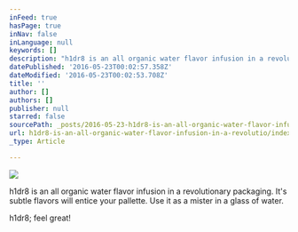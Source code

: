 ```yaml
---
inFeed: true
hasPage: true
inNav: false
inLanguage: null
keywords: []
description: "h1dr8 is an all organic water flavor infusion in a revolutionary packaging. It's subtle flavors will entice your pallette. Use it as a mister in a glass of water. "
datePublished: '2016-05-23T00:02:57.358Z'
dateModified: '2016-05-23T00:02:53.708Z'
title: ''
author: []
authors: []
publisher: null
starred: false
sourcePath: _posts/2016-05-23-h1dr8-is-an-all-organic-water-flavor-infusion-in-a-revolutio.md
url: h1dr8-is-an-all-organic-water-flavor-infusion-in-a-revolutio/index.html
_type: Article

---
```

![](https://the-grid-user-content.s3-us-west-2.amazonaws.com/57279f35-2dad-4d0c-8be7-ab874060eddf.jpg)

h1dr8 is an all organic water flavor infusion in a revolutionary packaging. It's subtle flavors will entice your pallette. Use it as a mister in a glass of water. 

h1dr8; feel great!